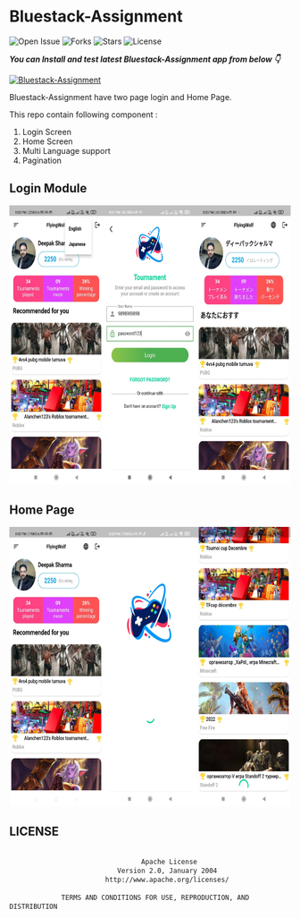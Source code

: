 # Bluestack-Assignment

![Open Issue](https://img.shields.io/github/issues/webaddicted/Bluestack-Assignment)
![Forks](https://img.shields.io/github/forks/webaddicted/Bluestack-Assignment)
![Stars](https://img.shields.io/github/stars/webaddicted/Bluestack-Assignment)
![License](https://img.shields.io/github/license/webaddicted/Bluestack-Assignment)

***You can Install and test latest Bluestack-Assignment app from below 👇***

[![Bluestack-Assignment](https://img.shields.io/badge/Bluestack%20Assignment-Apk-brightgreen.svg?style=for-the-badge&logo=android)](https://github.com/webaddicted/Bluestack-Assignment/blob/main/apk/app.apk)

Bluestack-Assignment have two page login and Home Page.


This repo contain following component :

1) Login Screen
2) Home Screen
3) Multi Language support
4) Pagination

## Login Module

<img src="https://github.com/webaddicted/Bluestack-Assignment/raw/main/screenshot/login.jpg" height="500">


## Home Page

<img src="https://github.com/webaddicted/Bluestack-Assignment/raw/main/screenshot/home.jpg" height="500">

## LICENSE
```

                                 Apache License
                           Version 2.0, January 2004
                        http://www.apache.org/licenses/

             TERMS AND CONDITIONS FOR USE, REPRODUCTION, AND DISTRIBUTION

```



